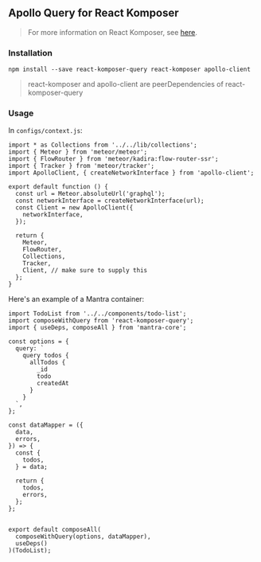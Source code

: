 ## Apollo Query for React Komposer

> For more information on React Komposer, see [here](https://github.com/kadirahq/react-komposer).

### Installation

```
npm install --save react-komposer-query react-komposer apollo-client
```

> react-komposer and apollo-client are peerDependencies of react-komposer-query

### Usage

In `configs/context.js`:

```
import * as Collections from '../../lib/collections';
import { Meteor } from 'meteor/meteor';
import { FlowRouter } from 'meteor/kadira:flow-router-ssr';
import { Tracker } from 'meteor/tracker';
import ApolloClient, { createNetworkInterface } from 'apollo-client';

export default function () {
  const url = Meteor.absoluteUrl('graphql');
  const networkInterface = createNetworkInterface(url);
  const Client = new ApolloClient({
    networkInterface,
  });

  return {
    Meteor,
    FlowRouter,
    Collections,
    Tracker,
    Client, // make sure to supply this
  };
}
```

Here's an example of a Mantra container:

```
import TodoList from '../../components/todo-list';
import composeWithQuery from 'react-komposer-query';
import { useDeps, composeAll } from 'mantra-core';

const options = {
  query: `
    query todos {
      allTodos {
        _id
        todo
        createdAt
      }
    }
  `,
};

const dataMapper = ({
  data,
  errors,
}) => {
  const {
    todos,
  } = data;

  return {
    todos,
    errors,
  };
};


export default composeAll(
  composeWithQuery(options, dataMapper),
  useDeps()
)(TodoList);

```
